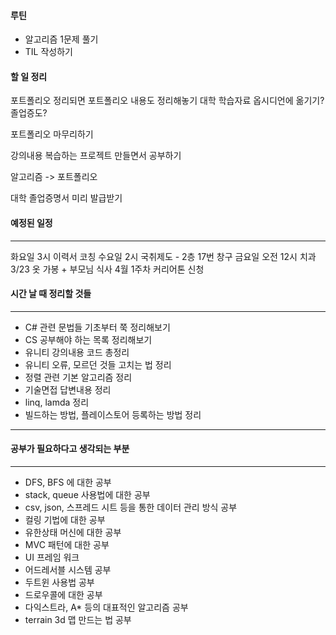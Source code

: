 #### 루틴
- 알고리즘 1문제 풀기
- TIL 작성하기

#### 할 일 정리
포트폴리오 정리되면 포트폴리오 내용도 정리해놓기
대학 학습자료 옵시디언에 옮기기? 졸업증도?

포트폴리오 마무리하기

강의내용 복습하는 프로젝트 만들면서 공부하기

알고리즘 ->  포트폴리오 

대학 졸업증명서 미리 발급받기

#### 예정된 일정
---

화요일 3시 이력서 코칭
수요일 2시 국취제도 - 2층 17번 창구
금요일 오전 12시 치과
3/23 옷 가봉 + 부모님 식사
4월 1주차 커리어톤 신청




#### 시간 날 때 정리할 것들
---

- C# 관련 문법들 기초부터 쭉 정리해보기
- CS 공부해야 하는 목록 정리해보기
- 유니티 강의내용 코드 총정리
- 유니티 오류, 모르던 것들 고치는 법 정리
- 정렬 관련 기본 알고리즘 정리
- 기술면접 답변내용 정리
- linq, lamda 정리
- 빌드하는 방법, 플레이스토어 등록하는 방법 정리

---




#### 공부가 필요하다고 생각되는 부분
---

- DFS, BFS 에 대한 공부
- stack, queue 사용법에 대한 공부
- csv, json, 스프레드 시트 등을 통한 데이터 관리 방식 공부
- 컬링 기법에 대한 공부
- 유한상태 머신에 대한 공부
- MVC 패턴에 대한 공부
- UI 프레임 워크
- 어드레서블 시스템 공부
- 두트윈 사용법 공부
- 드로우콜에 대한 공부
- 다익스트라, A* 등의 대표적인 알고리즘 공부
- terrain 3d 맵 만드는 법 공부